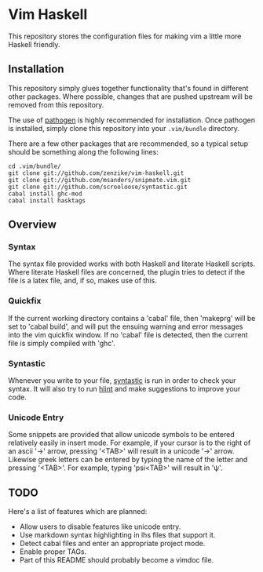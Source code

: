 Vim Haskell
===========

This repository stores the configuration files for making vim a little more
Haskell friendly.

Installation
------------

This repository simply glues together functionality that's found in different
other packages. Where possible, changes that are pushed upstream will be
removed from this repository.

The use of [pathogen](http://github.com/tpope/vim-pathogen/) is highly
recommended for installation. Once pathogen is installed, simply clone
this repository into your `.vim/bundle` directory.

There are a few other packages that are recommended, so a typical setup should
be something along the following lines:

    cd .vim/bundle/
    git clone git://github.com/zenzike/vim-haskell.git
    git clone git://github.com/msanders/snipmate.vim.git
    git clone git://github.com/scrooloose/syntastic.git
    cabal install ghc-mod
    cabal install hasktags

Overview
--------

### Syntax

The syntax file provided works with both Haskell and literate Haskell scripts.
Where literate Haskell files are concerned, the plugin tries to detect if
the file is a latex file, and, if so, makes use of this.

### Quickfix

If the current working directory contains a 'cabal' file, then 'makeprg' will be
set to 'cabal build', and will put the ensuing warning and error messages into
the vim quickfix window. If no 'cabal' file is detected, then the current file
is simply compiled with 'ghc'.

### Syntastic

Whenever you write to your file,
[syntastic](https://github.com/scrooloose/syntastic/) is run in order to check
your syntax. It will also try to run
[hlint](http://hackage.haskell.org/package/hlint/) and make suggestions to
improve your code.

### Unicode Entry

Some snippets are provided that allow unicode symbols to be entered relatively
easily in insert mode. For example, if your cursor is to the right of an ascii
'->' arrow, pressing '\<TAB\>' will result in a unicode '→' arrow. Likewise greek
letters can be entered by typing the name of the letter and pressing '\<TAB\>'.
For example, typing 'psi\<TAB\>' will result in 'ψ'.


TODO
----

Here's a list of features which are planned:

* Allow users to disable features like unicode entry.
* Use markdown syntax highlighting in lhs files that support it.
* Detect cabal files and enter an appropriate project mode.
* Enable proper TAGs.
* Part of this README should probably become a vimdoc file.

